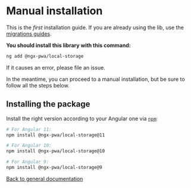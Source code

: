 # Manual installation

This is the *first* installation guide.
If you are already using the lib, use the [migrations guides](../MIGRATION.md).

**You should install this library with this command:**

```bash
ng add @ngx-pwa/local-storage
```

If it causes an error, please file an issue.

In the meantime, you can proceed to a manual installation, but be sure to follow all the steps below.

## Installing the package

Install the right version according to your Angular one via [`npm`](http://npmjs.com):

```bash
# For Angular 11:
npm install @ngx-pwa/local-storage@11

# For Angular 10:
npm install @ngx-pwa/local-storage@10

# For Angular 9:
npm install @ngx-pwa/local-storage@9
```

[Back to general documentation](../README.md)
